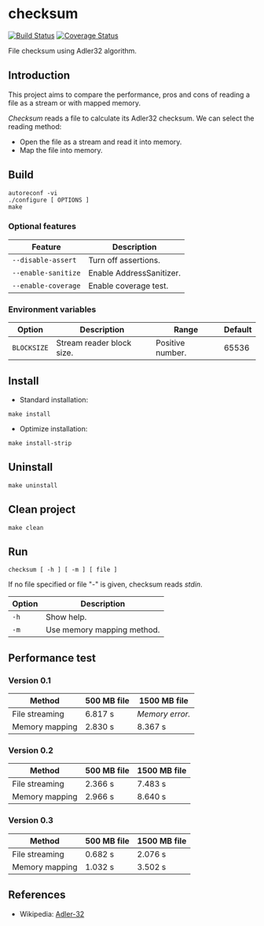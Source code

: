 # checksum

[![Build Status](https://travis-ci.com/vikman90/checksum.svg?branch=master)](https://travis-ci.com/vikman90/checksum)
[![Coverage Status](https://coveralls.io/repos/github/vikman90/checksum/badge.svg?branch=master)](https://coveralls.io/github/vikman90/checksum?branch=master)

File checksum using Adler32 algorithm.

## Introduction

This project aims to compare the performance, pros and cons of reading a file as a stream or with mapped memory.

*Checksum* reads a file to calculate its Adler32 checksum. We can select the reading method:

- Open the file as a stream and read it into memory.
- Map the file into memory.

## Build

```
autoreconf -vi
./configure [ OPTIONS ]
make
```

### Optional features

|Feature|Description|
|---|---|
|`--disable-assert`|Turn off assertions.|
|`--enable-sanitize`|Enable AddressSanitizer.|
|`--enable-coverage`|Enable coverage test.|

### Environment variables

|Option|Description|Range|Default|
|---|---|---|---|
|`BLOCKSIZE`|Stream reader block size.|Positive number.|65536|

## Install

- Standard installation:

```
make install
```

- Optimize installation:

```
make install-strip
```

## Uninstall

```
make uninstall
```

## Clean project

```
make clean
```

## Run

```
checksum [ -h ] [ -m ] [ file ]
```

If no file specified or file "-" is given, checksum reads _stdin_.

|Option|Description|
|---|---|
|`-h`|Show help.|
|`-m`|Use memory mapping method.|

## Performance test

### Version 0.1

|Method|500 MB file|1500 MB file|
|---|---|---|
|File streaming|6.817 s|_Memory error._|
|Memory mapping|2.830 s|8.367 s|

### Version 0.2

|Method|500 MB file|1500 MB file|
|---|---|---|
|File streaming|2.366 s|7.483 s|
|Memory mapping|2.966 s|8.640 s|

### Version 0.3

|Method|500 MB file|1500 MB file|
|---|---|---|
|File streaming|0.682 s|2.076 s|
|Memory mapping|1.032 s|3.502 s|

## References

- Wikipedia: [Adler-32](https://en.wikipedia.org/wiki/Adler-32)
